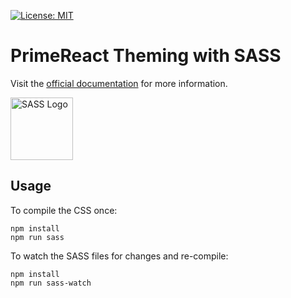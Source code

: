 [![License: MIT](https://img.shields.io/badge/License-MIT-yellow.svg)](https://opensource.org/licenses/MIT)

# PrimeReact Theming with SASS

Visit the [official documentation](https://primereact.org/theming/#customtheme) for more information.

<img src="https://upload.wikimedia.org/wikipedia/commons/9/96/Sass_Logo_Color.svg" height="100" alt="SASS Logo" />

## Usage

To compile the CSS once:

```shell
npm install
npm run sass
```

To watch the SASS files for changes and re-compile:

```shell
npm install
npm run sass-watch
```
